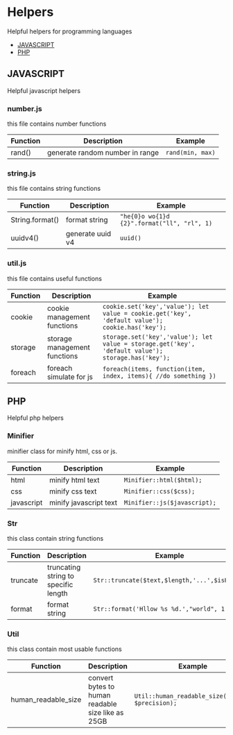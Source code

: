 # Helpers
Helpful helpers for programming languages

- [JAVASCRIPT](#javascript)
- [PHP](#php)

## JAVASCRIPT
Helpful javascript helpers

### number.js
this file contains number functions

|Function|Description|Example|
|--------|-----------|-------|
|rand()|generate random number in range|`rand(min, max)`|

### string.js
this file contains string functions

|Function|Description|Example|
|--------|-----------|-------|
|String.format()|format string|`"he{0}o wo{1}d {2}".format("ll", "rl", 1)`|
|uuidv4()|generate uuid v4|`uuid()`|

### util.js
this file contains useful functions

|Function|Description|Example|
|--------|-----------|-------|
|cookie|cookie management functions|`cookie.set('key','value'); let value = cookie.get('key', 'default value'); cookie.has('key');`|
|storage|storage management functions|`storage.set('key','value'); let value = storage.get('key', 'default value'); storage.has('key');`|
|foreach|foreach simulate for js|`foreach(items, function(item, index, items){ //do something })`|

## PHP
Helpful php helpers

### Minifier
minifier class for minify html, css or js.

|Function|Description|Example|
|--------|-----------|-------|
|html|minify html text|`Minifier::html($html);`|
|css|minify css text|`Minifier::css($css);`|
|javascript|minify javascript text|`Minifier::js($javascript);`|

### Str
this class contain string functions

|Function|Description|Example|
|--------|-----------|-------|
|truncate|truncating string to specific length|`Str::truncate($text,$length,'...',$isHtml);`|
|format|format string|`Str::format('Hllow %s %d.',"world", 1);`|

### Util
this class contain most usable functions

|Function|Description|Example|
|--------|-----------|-------|
|human_readable_size|convert bytes to human readable size like as 25GB|`Util::human_readable_size($bytes, $precision);`|
